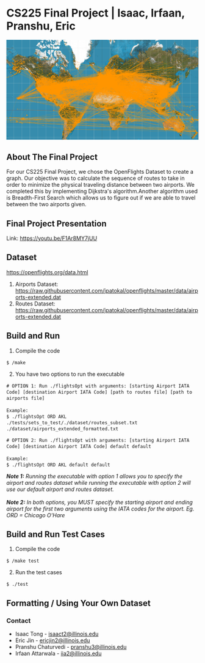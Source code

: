 # CS225 Final Project | Isaac, Irfaan, Pranshu, Eric

![Flight Path Map](/src/readme_img.png)

## About The Final Project
For our CS225 Final Project, we chose the OpenFlights Dataset to create a graph. Our objective was to calculate the sequence of routes to take in order to minimize the physical traveling distance between two airports. We completed this by implementing Dijkstra's algorithm.Another algorithm used is Breadth-First Search which allows us to figure out if we are able to travel between the two airports given.

## Final Project Presentation
Link: https://youtu.be/F1Ar8MY7jUU

## Dataset
https://openflights.org/data.html
1. Airports Dataset: https://raw.githubusercontent.com/jpatokal/openflights/master/data/airports-extended.dat
2. Routes Dataset: https://raw.githubusercontent.com/jpatokal/openflights/master/data/airports-extended.dat


## Build and Run 

1. Compile the code
```
$ /make
```
2. You have two options to run the executable
```
# OPTION 1: Run ./flightsOpt with arguments: [starting Airport IATA Code] [destination Airport IATA Code] [path to routes file] [path to airports file]

Example:
$ ./flightsOpt ORD AKL ./tests/sets_to_test/./dataset/routes_subset.txt ./dataset/airports_extended_formatted.txt
```
```
# OPTION 2: Run ./flightsOpt with arguments: [starting Airport IATA Code] [destination Airport IATA Code] default default

Example:
$ ./flightsOpt ORD AKL default default
```
*__Note 1:__ Running the executable with option 1 allows you to specify the airport and routes dataset while running the executable with option 2 will use our default airport and routes dataset.*\
\
*__Note 2:__ In both options, you MUST specify the starting airport and ending airport for the first two arguments using the IATA codes for the airport. Eg. ORD = Chicago O'Hare*


## Build and Run Test Cases
1. Compile the code
```
$ /make test
```

2. Run the test cases
```
$ ./test
```

## Formatting / Using Your Own Dataset






### Contact
* Isaac Tong - isaact2@illinois.edu
* Eric Jin - ericjin2@illinois.edu
* Pranshu Chaturvedi - pranshu3@illinois.edu
* Irfaan Attarwala - iia2@illinois.edu




